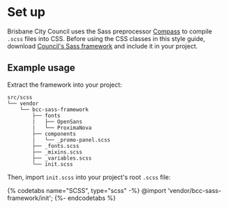# Set up

Brisbane City Council uses the Sass preprocessor [Compass](http://compass-style.org/) to compile `.scss` files into CSS. Before using the CSS classes in this style guide, download [Council's Sass framework](/asssets/bcc-sass-framework.zip) and include it in your project.

## Example usage

Extract the framework into your project:

```
src/scss
└── vendor
    └── bcc-sass-framework
        ├── fonts
        |   ├── OpenSans
        |   └── ProximaNova
        ├── components
        |   └── _promo-panel.scss
        ├── _fonts.scss
        ├── _mixins.scss
        ├── _variables.scss
        └── init.scss
```

Then, import `init.scss` into your project's root `.scss` file:

{% codetabs name="SCSS", type="scss" -%}
@import 'vendor/bcc-sass-framework/init';
{%- endcodetabs %}
